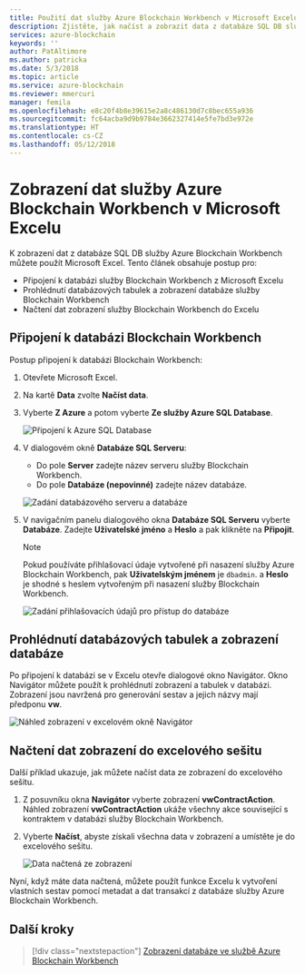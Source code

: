 ```yaml
---
title: Použití dat služby Azure Blockchain Workbench v Microsoft Excelu
description: Zjistěte, jak načíst a zobrazit data z databáze SQL DB služby Azure Blockchain Workbench v Microsoft Excelu.
services: azure-blockchain
keywords: ''
author: PatAltimore
ms.author: patricka
ms.date: 5/3/2018
ms.topic: article
ms.service: azure-blockchain
ms.reviewer: mmercuri
manager: femila
ms.openlocfilehash: e8c20f4b8e39615e2a8c486130d7c8bec655a936
ms.sourcegitcommit: fc64acba9d9b9784e3662327414e5fe7bd3e972e
ms.translationtype: HT
ms.contentlocale: cs-CZ
ms.lasthandoff: 05/12/2018
---
```

# <a name="view-azure-blockchain-workbench-data-with-microsoft-excel"></a>Zobrazení dat služby Azure Blockchain Workbench v Microsoft Excelu

K zobrazení dat z databáze SQL DB služby Azure Blockchain Workbench můžete použít Microsoft Excel. Tento článek obsahuje postup pro:

* Připojení k databázi služby Blockchain Workbench z Microsoft Excelu
* Prohlédnutí databázových tabulek a zobrazení databáze služby Blockchain Workbench
* Načtení dat zobrazení služby Blockchain Workbench do Excelu

## <a name="connect-to-the-blockchain-workbench-database"></a>Připojení k databázi Blockchain Workbench

Postup připojení k databázi Blockchain Workbench:

1. Otevřete Microsoft Excel.
2. Na kartě **Data** zvolte **Načíst data**.
3. Vyberte **Z Azure** a potom vyberte **Ze služby Azure SQL Database**.

   ![Připojení k Azure SQL Database](media/blockchain-workbench-data-excel/connect-sql-db.png)

4. V dialogovém okně **Databáze SQL Serveru**:

    * Do pole **Server** zadejte název serveru služby Blockchain Workbench.
    * Do pole **Databáze (nepovinné)** zadejte název databáze.

   ![Zadání databázového serveru a databáze](media/blockchain-workbench-data-excel/provide-server-db.png)

5. V navigačním panelu dialogového okna **Databáze SQL Serveru** vyberte **Databáze**. Zadejte **Uživatelské jméno** a **Heslo** a pak klikněte na **Připojit**.

    > [!NOTE]
    > Pokud používáte přihlašovací údaje vytvořené při nasazení služby Azure Blockchain Workbench, pak **Uživatelským jménem** je `dbadmin`. a **Heslo** je shodné s heslem vytvořeným při nasazení služby Blockchain Workbench.
    
   ![Zadání přihlašovacích údajů pro přístup do databáze](media/blockchain-workbench-data-excel/provide-credentials.png)

## <a name="look-at-database-tables-and-views"></a>Prohlédnutí databázových tabulek a zobrazení databáze

Po připojení k databázi se v Excelu otevře dialogové okno Navigátor. Okno Navigátor můžete použít k prohlédnutí zobrazení a tabulek v databázi. Zobrazení jsou navržená pro generování sestav a jejich názvy mají předponu **vw**.

   ![Náhled zobrazení v excelovém okně Navigátor](media/blockchain-workbench-data-excel/excel-navigator.png)

## <a name="load-view-data-into-an-excel-workbook"></a>Načtení dat zobrazení do excelového sešitu

Další příklad ukazuje, jak můžete načíst data ze zobrazení do excelového sešitu.

1. Z posuvníku okna **Navigátor** vyberte zobrazení **vwContractAction**. Náhled zobrazení **vwContractAction** ukáže všechny akce související s kontraktem v databázi služby Blockchain Workbench.
2. Vyberte **Načíst**, abyste získali všechna data v zobrazení a umístěte je do excelového sešitu.

   ![Data načtená ze zobrazení](media/blockchain-workbench-data-excel/view-data.png)

Nyní, když máte data načtená, můžete použít funkce Excelu k vytvoření vlastních sestav pomocí metadat a dat transakcí z databáze služby Azure Blockchain Workbench.

## <a name="next-steps"></a>Další kroky

> [!div class="nextstepaction"]
> [Zobrazení databáze ve službě Azure Blockchain Workbench](blockchain-workbench-database-views.md)